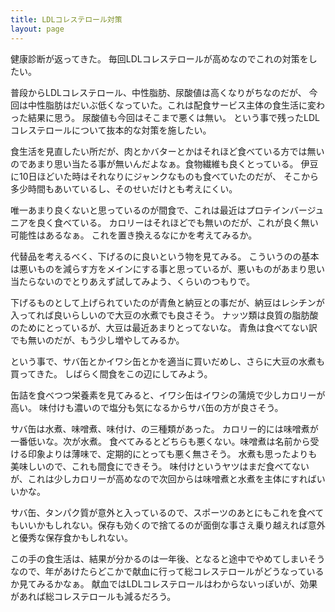 ```yaml
---
title: LDLコレステロール対策
layout: page
---
```

健康診断が返ってきた。
毎回LDLコレステロールが高めなのでこれの対策をしたい。

普段からLDLコレステロール、中性脂肪、尿酸値は高くなりがちなのだが、
今回は中性脂肪はだいぶ低くなっていた。これは配食サービス主体の食生活に変わった結果に思う。
尿酸値も今回はそこまで悪くは無い。
という事で残ったLDLコレステロールについて抜本的な対策を施したい。

食生活を見直したい所だが、肉とかバターとかはそれほど食べている方では無いのであまり思い当たる事が無いんだよなぁ。食物繊維も良くとっている。
伊豆に10日ほどいた時はそれなりにジャンクなものも食べていたのだが、
そこから多少時間もあいているし、そのせいだけとも考えにくい。

唯一あまり良くないと思っているのが間食で、これは最近はプロテインバージュニアを良く食べている。
カロリーはそれほどでも無いのだが、これが良く無い可能性はあるなぁ。
これを置き換えるなにかを考えてみるか。

代替品を考えるべく、下げるのに良いという物を見てみる。
こういうのの基本は悪いものを減らす方をメインにする事と思っているが、悪いものがあまり思い当たらないのでとりあえず試してみよう、くらいのつもりで。

下げるものとして上げられていたのが青魚と納豆との事だが、納豆はレシチンが入ってれば良いらしいので大豆の水煮でも良さそう。
ナッツ類は良質の脂肪酸のためにとっているが、大豆は最近あまりとってないな。
青魚は食べてない訳でも無いのだが、もう少し増やしてみるか。

という事で、サバ缶とかイワシ缶とかを適当に買いだめし、さらに大豆の水煮も買ってきた。
しばらく間食をこの辺にしてみよう。

缶詰を食べつつ栄養素を見てみると、イワシ缶はイワシの蒲焼で少しカロリーが高い。
味付けも濃いので塩分も気になるからサバ缶の方が良さそう。

サバ缶は水煮、味噌煮、味付け、の三種類があった。
カロリー的には味噌煮が一番低いな。次が水煮。
食べてみるとどちらも悪くない。味噌煮は名前から受ける印象よりは薄味で、定期的にとっても悪く無さそう。
水煮も思ったよりも美味しいので、これも間食にできそう。
味付けというヤツはまだ食べてないが、これは少しカロリーが高めなので次回からは味噌煮と水煮を主体にすればいいかな。

サバ缶、タンパク質が意外と入っているので、スポーツのあとにもこれを食べてもいいかもしれない。保存も効くので捨てるのが面倒な事さえ乗り越えれば意外と優秀な保存食かもしれない。

この手の食生活は、結果が分かるのは一年後、となると途中でやめてしまいそうなので、年があけたらどこかで献血に行って総コレステロールがどうなっているか見てみるかなぁ。
献血ではLDLコレステロールはわからないっぽいが、効果があれば総コレステロールも減るだろう。